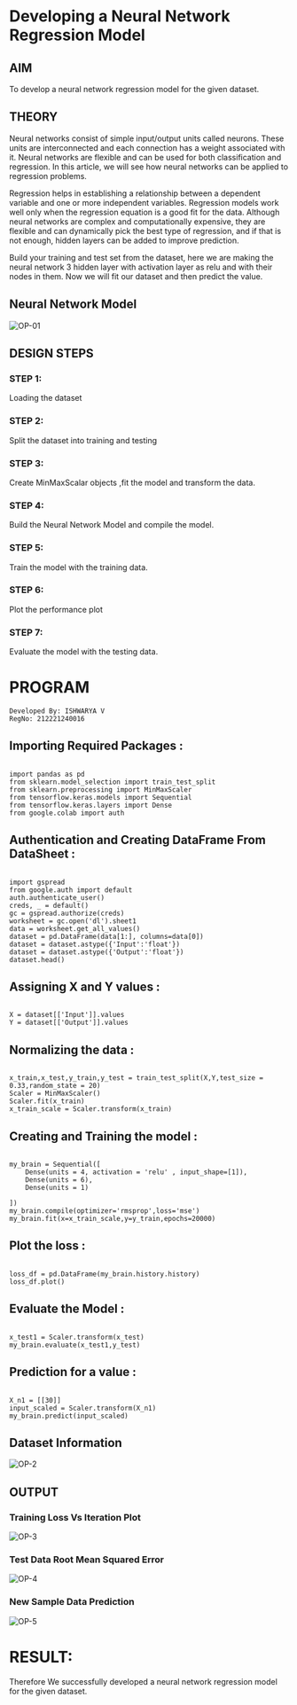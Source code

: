 # Developing a Neural Network Regression Model

## AIM

To develop a neural network regression model for the given dataset.

## THEORY

Neural networks consist of simple input/output units called neurons. These units are interconnected and each connection has a weight associated with it. Neural networks are flexible and can be used for both classification and regression. In this article, we will see how neural networks can be applied to regression problems.

Regression helps in establishing a relationship between a dependent variable and one or more independent variables. Regression models work well only when the regression equation is a good fit for the data. Although neural networks are complex and computationally expensive, they are flexible and can dynamically pick the best type of regression, and if that is not enough, hidden layers can be added to improve prediction.

Build your training and test set from the dataset, here we are making the neural network 3 hidden layer with activation layer as relu and with their nodes in them. Now we will fit our dataset and then predict the value.

## Neural Network Model

![OP-01](https://github.com/Ishu-Vasanth/basic-nn-model/assets/94154614/0c64b6a9-7538-4bbe-8f2c-b81ae99998ff)


## DESIGN STEPS

### STEP 1:

Loading the dataset

### STEP 2:

Split the dataset into training and testing

### STEP 3:

Create MinMaxScalar objects ,fit the model and transform the data.

### STEP 4:

Build the Neural Network Model and compile the model.

### STEP 5:

Train the model with the training data.

### STEP 6:

Plot the performance plot

### STEP 7:

Evaluate the model with the testing data.

# PROGRAM
```
Developed By: ISHWARYA V 
RegNo: 212221240016
```
## Importing Required Packages :
```

import pandas as pd
from sklearn.model_selection import train_test_split
from sklearn.preprocessing import MinMaxScaler
from tensorflow.keras.models import Sequential
from tensorflow.keras.layers import Dense
from google.colab import auth

```
## Authentication and Creating DataFrame From DataSheet :
```

import gspread
from google.auth import default
auth.authenticate_user()
creds, _ = default()
gc = gspread.authorize(creds)
worksheet = gc.open('dl').sheet1
data = worksheet.get_all_values()
dataset = pd.DataFrame(data[1:], columns=data[0])
dataset = dataset.astype({'Input':'float'})
dataset = dataset.astype({'Output':'float'})
dataset.head()
```
## Assigning X and Y values :
```

X = dataset[['Input']].values
Y = dataset[['Output']].values
```
## Normalizing the data :
```

x_train,x_test,y_train,y_test = train_test_split(X,Y,test_size = 0.33,random_state = 20)
Scaler = MinMaxScaler()
Scaler.fit(x_train)
x_train_scale = Scaler.transform(x_train)
```
## Creating and Training the model :
```

my_brain = Sequential([
    Dense(units = 4, activation = 'relu' , input_shape=[1]),
    Dense(units = 6),
    Dense(units = 1)

])
my_brain.compile(optimizer='rmsprop',loss='mse')
my_brain.fit(x=x_train_scale,y=y_train,epochs=20000)
```
## Plot the loss :
```

loss_df = pd.DataFrame(my_brain.history.history)
loss_df.plot()
```
## Evaluate the Model :
```

x_test1 = Scaler.transform(x_test)
my_brain.evaluate(x_test1,y_test)
```
## Prediction for a value :
```

X_n1 = [[30]]
input_scaled = Scaler.transform(X_n1)
my_brain.predict(input_scaled)
```












## Dataset Information
![OP-2](https://github.com/Ishu-Vasanth/basic-nn-model/assets/94154614/bc0bcdd9-a58a-48eb-a937-8de39f896fc5)


## OUTPUT

### Training Loss Vs Iteration Plot

![OP-3](https://github.com/Ishu-Vasanth/basic-nn-model/assets/94154614/e7e4a36b-4856-4cdb-966f-8c479f24413a)


### Test Data Root Mean Squared Error

![OP-4](https://github.com/Ishu-Vasanth/basic-nn-model/assets/94154614/15644ac0-d42a-4995-9c74-2cbd198f1a33)


### New Sample Data Prediction

![OP-5](https://github.com/Ishu-Vasanth/basic-nn-model/assets/94154614/e23dcc9b-f571-41b9-91bb-fe80280e4d27)


# RESULT:
Therefore We successfully developed a neural network regression model for the given dataset.


